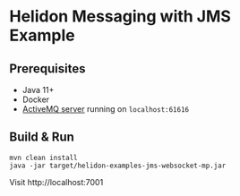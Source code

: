 # Helidon Messaging with JMS Example

## Prerequisites
* Java 11+ 
* Docker
* [ActiveMQ server](../README.md) running on `localhost:61616`

## Build & Run
```shell
mvn clean install
java -jar target/helidon-examples-jms-websocket-mp.jar
```
Visit http://localhost:7001

